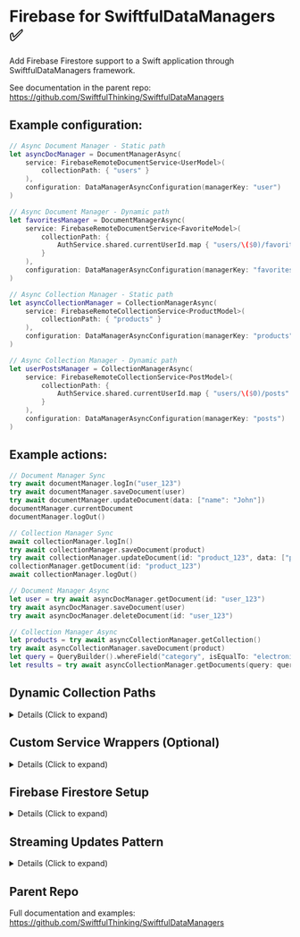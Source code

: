 # Firebase for SwiftfulDataManagers ✅

Add Firebase Firestore support to a Swift application through SwiftfulDataManagers framework.

See documentation in the parent repo: https://github.com/SwiftfulThinking/SwiftfulDataManagers

## Example configuration:

```swift
// Async Document Manager - Static path
let asyncDocManager = DocumentManagerAsync(
    service: FirebaseRemoteDocumentService<UserModel>(
        collectionPath: { "users" }
    ),
    configuration: DataManagerAsyncConfiguration(managerKey: "user")
)

// Async Document Manager - Dynamic path
let favoritesManager = DocumentManagerAsync(
    service: FirebaseRemoteDocumentService<FavoriteModel>(
        collectionPath: {
            AuthService.shared.currentUserId.map { "users/\($0)/favorites" }
        }
    ),
    configuration: DataManagerAsyncConfiguration(managerKey: "favorites")
)

// Async Collection Manager - Static path
let asyncCollectionManager = CollectionManagerAsync(
    service: FirebaseRemoteCollectionService<ProductModel>(
        collectionPath: { "products" }
    ),
    configuration: DataManagerAsyncConfiguration(managerKey: "products")
)

// Async Collection Manager - Dynamic path
let userPostsManager = CollectionManagerAsync(
    service: FirebaseRemoteCollectionService<PostModel>(
        collectionPath: {
            AuthService.shared.currentUserId.map { "users/\($0)/posts" }
        }
    ),
    configuration: DataManagerAsyncConfiguration(managerKey: "posts")
)
```

## Example actions:

```swift
// Document Manager Sync
try await documentManager.logIn("user_123")
try await documentManager.saveDocument(user)
try await documentManager.updateDocument(data: ["name": "John"])
documentManager.currentDocument
documentManager.logOut()

// Collection Manager Sync
await collectionManager.logIn()
try await collectionManager.saveDocument(product)
try await collectionManager.updateDocument(id: "product_123", data: ["price": 99.99])
collectionManager.getDocument(id: "product_123")
await collectionManager.logOut()

// Document Manager Async
let user = try await asyncDocManager.getDocument(id: "user_123")
try await asyncDocManager.saveDocument(user)
try await asyncDocManager.deleteDocument(id: "user_123")

// Collection Manager Async
let products = try await asyncCollectionManager.getCollection()
try await asyncCollectionManager.saveDocument(product)
let query = QueryBuilder().whereField("category", isEqualTo: "electronics")
let results = try await asyncCollectionManager.getDocuments(query: query)
```

## Dynamic Collection Paths

<details>
<summary> Details (Click to expand) </summary>
<br>

Firebase services use closures for collection paths, supporting both static and dynamic paths:

### Static Paths
```swift
// Simple collection
let service = FirebaseRemoteDocumentService<UserModel>(
    collectionPath: { "users" }
)
// Creates: users/{documentId}

// Nested collection with hardcoded IDs
let service = FirebaseRemoteCollectionService<CommentModel>(
    collectionPath: { "posts/post123/comments" }
)
// Creates: posts/post123/comments/{documentId}
```

### Dynamic Paths
```swift
// Path depends on runtime value (e.g., current user)
@Observable
class AuthService {
    var currentUserId: String?
}

let favoritesManager = DocumentManagerAsync(
    service: FirebaseRemoteDocumentService<FavoriteModel>(
        collectionPath: {
            AuthService.shared.currentUserId.map { "users/\($0)/favorites" }
        }
    ),
    configuration: DataManagerAsyncConfiguration(managerKey: "favorites")
)

// Or using guard statement
let favoritesManager = DocumentManagerAsync(
    service: FirebaseRemoteDocumentService<FavoriteModel>(
        collectionPath: {
            guard let userId = AuthService.shared.currentUserId else {
                return nil
            }
            return "users/\(userId)/favorites"
        }
    ),
    configuration: DataManagerAsyncConfiguration(managerKey: "favorites")
)

// Multiple nesting levels
let repliesManager = CollectionManagerAsync(
    service: FirebaseRemoteCollectionService<ReplyModel>(
        collectionPath: {
            guard let postId = currentPostId,
                  let commentId = currentCommentId else {
                return nil
            }
            return "posts/\(postId)/comments/\(commentId)/replies"
        }
    ),
    configuration: DataManagerAsyncConfiguration(managerKey: "replies")
)
```

**Use cases:**
- User-specific subcollections (favorites, settings, posts)
- Hierarchical data structures (comments, replies)
- Scoped collections per entity
- Manager initialization before authentication

**Error handling:**
When the closure returns `nil`, operations will throw `FirebaseServiceError.collectionPathNotAvailable`. This allows managers to be created before the path is available (e.g., before login), and operations will automatically fail with a clear error until the path becomes available.

</details>

## Custom Service Wrappers (Optional)

<details>
<summary> Details (Click to expand) </summary>
<br>

For sync managers, you may want to create custom service wrappers that combine Firebase remote services with local persistence. Here's how:

### Document Services Wrapper
```swift
struct FirebaseDMDocumentServices<T: DMProtocol & Codable & StringIdentifiable>: DMDocumentServices {
    let remote: any RemoteDocumentService<T>
    let local: any LocalDocumentPersistence<T>

    init(collectionPath: @escaping () -> String?) {
        self.remote = FirebaseRemoteDocumentService<T>(collectionPath: collectionPath)
        self.local = FileManagerDocumentPersistence<T>()
    }
}

// Usage
let manager = DocumentManagerSync(
    services: FirebaseDMDocumentServices<FavoriteModel>(
        collectionPath: {
            AuthService.shared.currentUserId.map { "users/\($0)/favorites" }
        }
    ),
    configuration: DataManagerSyncConfiguration(managerKey: "favorites")
)
```

### Collection Services Wrapper
```swift
struct FirebaseDMCollectionServices<T: DMProtocol & Codable & StringIdentifiable>: DMCollectionServices {
    let remote: any RemoteCollectionService<T>
    let local: any LocalCollectionPersistence<T>

    init(collectionPath: @escaping () -> String?, managerKey: String) {
        self.remote = FirebaseRemoteCollectionService<T>(collectionPath: collectionPath)
        self.local = SwiftDataCollectionPersistence<T>(managerKey: managerKey)
    }
}

// Usage
let manager = CollectionManagerSync(
    services: FirebaseDMCollectionServices<ProductModel>(
        collectionPath: { "products" },
        managerKey: "products"
    ),
    configuration: DataManagerSyncConfiguration(managerKey: "products")
)
```

**Note:** These are optional convenience wrappers. For async managers, use the services directly as shown in the examples above.

</details>

## Firebase Firestore Setup

<details>
<summary> Details (Click to expand) </summary>
<br>

Firebase docs: https://firebase.google.com/docs/firestore

### 1. Enable Firestore in Firebase console
* Firebase Console -> Build -> Firestore Database -> Create Database

### 2. Set Security Rules
```javascript
rules_version = '2';
service cloud.firestore {
  match /databases/{database}/documents {
    // Allow authenticated users to read/write their own documents
    match /users/{userId} {
      allow read, write: if request.auth != null && request.auth.uid == userId;
    }

    // Allow authenticated users to read all products, write if admin
    match /products/{document=**} {
      allow read: if request.auth != null;
      allow write: if request.auth != null && request.auth.token.admin == true;
    }

    // Add more rules as needed
  }
}
```

### 3. Add Firebase SDK to your project
```swift
dependencies: [
    .package(url: "https://github.com/firebase/firebase-ios-sdk", from: "10.0.0"),
    .package(url: "https://github.com/SwiftfulThinking/SwiftfulDataManagersFirebase.git", branch: "main")
]
```

### 4. Initialize Firebase in your app
```swift
import Firebase

// In App init or AppDelegate
FirebaseApp.configure()
```

</details>

## Streaming Updates Pattern

<details>
<summary> Details (Click to expand) </summary>
<br>

### Document Streaming
FirebaseRemoteDocumentService provides real-time document updates:
```swift
func streamDocument(id: String) -> AsyncThrowingStream<T?, Error>
```

### Collection Streaming
FirebaseRemoteCollectionService follows the hybrid pattern:
```swift
// 1. Bulk load all documents first
let collection = try await service.getCollection()

// 2. Stream individual updates/deletions
func streamCollectionUpdates() -> (
    updates: AsyncThrowingStream<T, Error>,
    deletions: AsyncThrowingStream<String, Error>
)
```

This pattern:
- Prevents unnecessary full collection re-fetches
- Efficiently handles individual document changes
- Maintains consistency with SwiftfulGamification's ProgressManager

</details>

## Parent Repo

Full documentation and examples: https://github.com/SwiftfulThinking/SwiftfulDataManagers